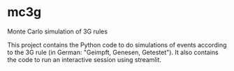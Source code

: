 # mc3g
Monte Carlo simulation of 3G rules

This project contains the Python code to do simulations of events according to the 3G rule (in German: "Geimpft, Genesen, Getestet").
It also contains the code to run an interactive session using streamlit.
